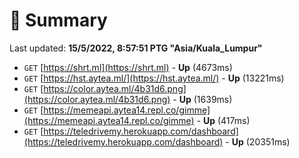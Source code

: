 # 📖 Summary
Last updated: **15/5/2022, 8:57:51 PTG "Asia/Kuala_Lumpur"**

- `GET` [https://shrt.ml](https://shrt.ml) - **Up** (4673ms)
- `GET` [https://hst.aytea.ml/](https://hst.aytea.ml/) - **Up** (13221ms)
- `GET` [https://color.aytea.ml/4b31d6.png](https://color.aytea.ml/4b31d6.png) - **Up** (1639ms)
- `GET` [https://memeapi.aytea14.repl.co/gimme](https://memeapi.aytea14.repl.co/gimme) - **Up** (417ms)
- `GET` [https://teledrivemy.herokuapp.com/dashboard](https://teledrivemy.herokuapp.com/dashboard) - **Up** (20351ms)
